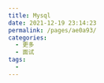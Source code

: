 ```yaml
---
title: Mysql
date: 2021-12-19 23:14:23
permalink: /pages/ae0a93/
categories:
  - 更多
  - 面试
tags:
  - 
---
```


